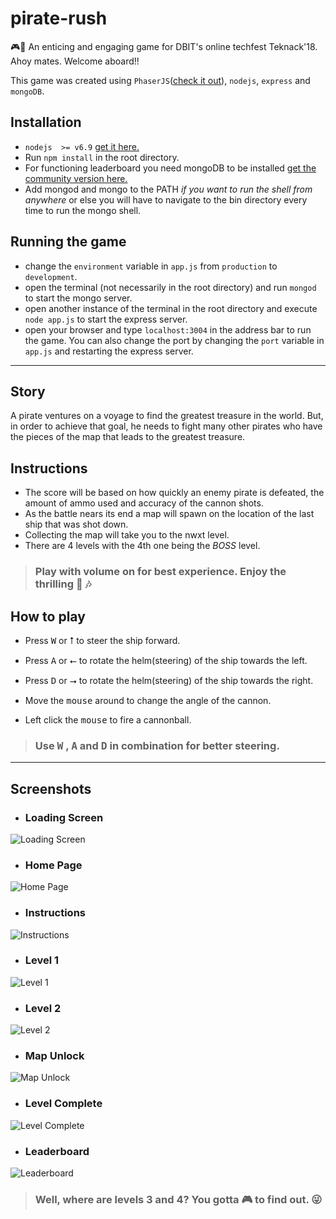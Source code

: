 # pirate-rush
🎮🚢 An enticing and engaging game for DBIT's online techfest Teknack'18. Ahoy mates. Welcome aboard!!

This game was created using `PhaserJS`([check it out](http://phaser.io/)), `nodejs`, `express` and `mongoDB`.

## Installation
 - `nodejs  >= v6.9` [get it here.](https://nodejs.org/en/)
 - Run `npm install` in the root directory.
 - For functioning leaderboard you need mongoDB to be installed [get the community version here.](https://www.mongodb.com/download-center?jmp=nav#community)
 - Add mongod and mongo to the PATH _if you want to run the shell from anywhere_ or else you will have to 
 navigate to the bin directory every time to run the mongo shell.

## Running the game
 - change the `environment` variable in `app.js` from `production` to `development`.
 - open the terminal (not necessarily in the root directory) and run `mongod` to start the mongo server.
 - open another instance of the terminal in the root directory and execute `node app.js` to start the express server.
 - open your browser and type `localhost:3004` in the address bar to run the game. You can also change the port by changing the 
 `port` variable in `app.js` and restarting the express server.

---------------------

## Story
   A pirate ventures on a voyage to find the greatest treasure in the world. But, in order to achieve that goal,
he needs to fight many other pirates who have the pieces of the map that leads to the greatest treasure.

## Instructions
 - The score will be based on how quickly an enemy pirate is defeated, the amount of ammo used and accuracy of the cannon shots. 
 - As the battle nears its end a map will spawn on the location of the last ship that was shot down. 
 - Collecting the map will take you to the nwxt level.
 - There are 4 levels with the 4th one being the *BOSS* level.
> ### Play with volume on for best experience. Enjoy the thrilling 🎵 🎶
 
## How to play
 - Press <kbd>W</kbd> or <kbd>⭡</kbd> to steer the ship forward.

 - Press <kbd>A</kbd> or <kbd>⭠</kbd> to rotate the helm(steering) of the ship towards the left.

 - Press <kbd>D</kbd> or <kbd>⭢</kbd> to rotate the helm(steering) of the ship towards the right.

 - Move the <kbd>mouse</kbd> around to change the angle of the cannon.

 - Left click the <kbd>mouse</kbd> to fire a cannonball.
 
 > ### Use <kbd>W</kbd> , <kbd>A</kbd> and <kbd>D</kbd> in combination for better steering.
 
 --------------
 
 ## Screenshots
 
- ### Loading Screen
 ![Loading Screen](https://i.imgur.com/i3AcuVT.png)
 
- ### Home Page
 ![Home Page](https://i.imgur.com/t1haNuj.png)
 
- ### Instructions
 ![Instructions](https://i.imgur.com/v7eCMR5.png)
 
- ### Level 1
 ![Level 1](https://i.imgur.com/SgBV29j.png)
 
- ### Level 2
 ![Level 2](https://i.imgur.com/jdY0Cp9.png)
 
- ### Map Unlock
 ![Map Unlock](https://i.imgur.com/XKBcu94.png)
 
- ### Level Complete
 ![Level Complete](https://i.imgur.com/wM4V7BJ.png)
 
 - ### Leaderboard
 ![Leaderboard](https://i.imgur.com/trGNf7r.png)
 
> ### Well, where are levels 3 and 4? You gotta 🎮 to find out. 😜 
 
 
 
 
